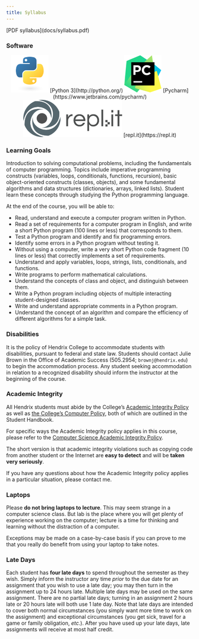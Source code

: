 ```yaml
---
title: Syllabus
---
```


<div class="boxed">
  [PDF syllabus](docs/syllabus.pdf)
</div>

### Software

<div style="text-align:center">
<img src="images/pythonlogo.png" height="100">
[Python 3](http://python.org/)
</img>

<img src="images/pycharmlogo.png" height="100">
[Pycharm](https://www.jetbrains.com/pycharm/)
</img>

<img src="images/replit.svg" height="100">
[repl.it](https://repl.it)
</img>
</div>

### Learning Goals

Introduction to solving computational problems, including the
fundamentals of computer programming. Topics include imperative
programming constructs (variables, loops, conditionals, functions,
recursion), basic object-oriented constructs (classes, objects), and
some fundamental algorithms and data structures (dictionaries, arrays,
linked lists). Student learn these concepts through studying the
Python programming language.

At the end of the course, you will be able to:

-   Read, understand and execute a computer program written in Python.
-   Read a set of requirements for a computer program in English, and
    write a short Python program (100 lines or less) that corresponds to
    them.
-   Test a Python program and identify and fix programming errors.
-   Identify some errors in a Python program without testing it.
-   Without using a computer, write a very short Python code fragment
    (10 lines or less) that correctly implements a set of requirements.
-   Understand and apply variables, loops, strings, lists, conditionals,
    and functions.
-   Write programs to perform mathematical calculations.
-   Understand the concepts of class and object, and distinguish between
    them.
-   Write a Python program including objects of multiple interacting
    student-designed classes.
-   Write and understand appropriate comments in a Python program.
-   Understand the concept of an algorithm and compare the efficiency of
    different algorithms for a simple task.

### Disabilities

It is the policy of Hendrix College to accommodate students with
disabilities, pursuant to federal and state law. Students should contact
Julie Brown in the Office of Academic Success (505.2954;
`brownj@hendrix.edu`) to begin the accommodation process. Any student
seeking accommodation in relation to a recognized disability should
inform the instructor at the beginning of the course.

### Academic Integrity

All Hendrix students must abide by the College’s [Academic Integrity
Policy](https://www.hendrix.edu/studentlife/handbook.aspx?id=67121) as
well as [the College’s Computer
Policy](https://www.hendrix.edu/studentlife/handbook.aspx?id=42308),
both of which are outlined in the Student Handbook.

For specific ways the Academic Integrity policy applies in this course,
please refer to the [Computer Science Academic Integrity
Policy](http://ozark.hendrix.edu/~yorgey/ac-integrity-policy.html).

The short version is that academic integrity violations such as copying
code from another student or the Internet are **easy to detect** and will
be **taken very seriously**.

If you have any questions about how the Academic Integrity policy
applies in a particular situation, please contact me.

### Laptops

Please **do not bring laptops to lecture**.  This may seem strange in
a computer science class.  But lab is the place where you will get
plenty of experience working on the computer; lecture is a time for
thinking and learning without the distraction of a computer.

Exceptions may be made on a case-by-case basis if you can prove to me
that you really do benefit from using your laptop to take notes.

### Late Days

Each student has **four late days** to spend throughout the semester
as they wish.  Simply inform the instructor any time *prior* to the
due date for an assignment that you wish to use a late day; you may
then turn in the assignment up to 24 hours late.  Multiple late days
may be used on the same assignment.  There are no partial late days;
turning in an assignment 2 hours late or 20 hours late will both use 1
late day.  Note that late days are intended to cover both normal
circumstances (you simply want more time to work on the assignment)
and exceptional circumstances (you get sick, travel for a game or
family obligation, *etc.*).  After you have used up your late days,
late assignments will receive at most half credit.
